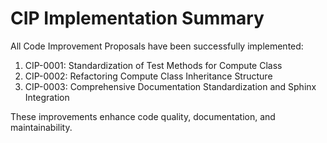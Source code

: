 # CIP Implementation Summary

All Code Improvement Proposals have been successfully implemented:

1. CIP-0001: Standardization of Test Methods for Compute Class
2. CIP-0002: Refactoring Compute Class Inheritance Structure
3. CIP-0003: Comprehensive Documentation Standardization and Sphinx Integration

These improvements enhance code quality, documentation, and maintainability.
